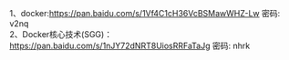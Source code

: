 1、docker:https://pan.baidu.com/s/1Vf4C1cH36VcBSMawWHZ-Lw 密码: v2nq  
2、Docker核心技术(SGG)：https://pan.baidu.com/s/1nJY72dNRT8UiosRRFaTaJg 密码: nhrk  
